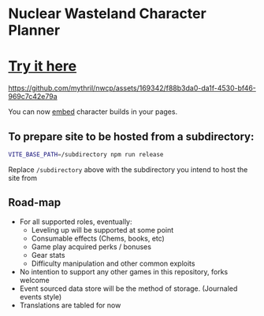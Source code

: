 # Nuclear Wasteland Character Planner

# [Try it here](https://nwcp.vercel.app/)

https://github.com/mythril/nwcp/assets/169342/f88b3da0-da1f-4530-bf46-969c7c42e79a

You can now [embed](documentation/EMBEDDING.md) character builds in your pages.

## To prepare site to be hosted from a subdirectory:

```bash
VITE_BASE_PATH=/subdirectory npm run release
```
Replace `/subdirectory` above with the subdirectory you intend to host the site from

## Road-map

- For all supported roles, eventually:
  - Leveling up will be supported at some point
  - Consumable effects (Chems, books, etc)
  - Game play acquired perks / bonuses
  - Gear stats
  - Difficulty manipulation and other common exploits
- No intention to support any other games in this repository, forks welcome
- Event sourced data store will be the method of storage. (Journaled events style)
- Translations are tabled for now
